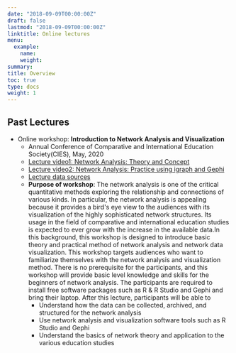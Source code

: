 ```yaml
---
date: "2018-09-09T00:00:00Z"
draft: false
lastmod: "2018-09-09T00:00:00Z"
linktitle: Online lectures
menu:
  example:
    name:
    weight: 
summary:
title: Overview
toc: true
type: docs
weight: 1
---
```


## **Past Lectures**
- Online workshop: **Introduction to Network Analysis and Visualization**
  - Annual Conference of Comparative and International Education Society(CIES), May, 2020
  - [Lecture video1: Network Analysis: Theory and Concept](https://youtu.be/o5-o1EPSWZg)
  - [Lecture video2: Network Analysis: Practice using igraph and Gephi](https://youtu.be/aw--_pR-WhA)
  - [Lecture data sources](https://github.com/Arizonagong/vCIES2020_Network-Analysis)
  - **Purpose of workshop**: The network analysis is one of the critical quantitative methods exploring the relationship and connections of various kinds. In particular, the network analysis is appealing because it provides a bird's eye view to the audiences with its visualization of the highly sophisticated network structures. Its usage in the field of comparative and international education studies is expected to ever grow with the increase in the available data.In this background, this workshop is designed to introduce basic theory and practical method of network analysis and network data visualization. This workshop targets audiences who want to familiarize themselves with the network analysis and visualization method. There is no prerequisite for the participants, and this workshop will provide basic level knowledge and skills for the beginners of network analysis. The participants are required to install free software packages such as R & R Studio and Gephi and bring their laptop. After this lecture, participants will be able to
      - Understand how the data can be collected, archived, and structured for the network analysis
      - Use network analysis and visualization software tools such as R Studio and Gephi
      - Understand the basics of network theory and application to the various education studies